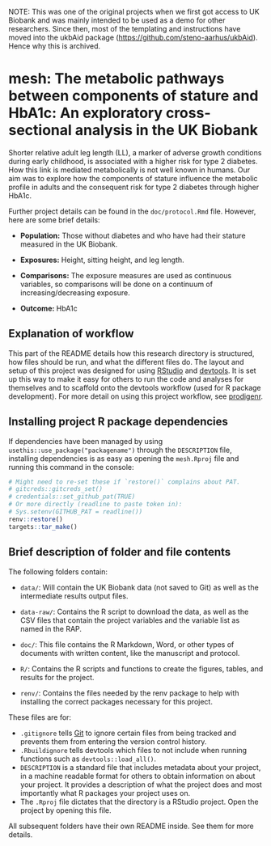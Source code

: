 NOTE: This was one of the original projects when we first got access to UK 
Biobank and was mainly intended to be used as a demo for other researchers.
Since then, most of the templating and instructions have moved into the 
ukbAid package (https://github.com/steno-aarhus/ukbAid). Hence why this
is archived.

# mesh: The metabolic pathways between components of stature and HbA1c: An exploratory cross-sectional analysis in the UK Biobank

<!-- TODO: Add OSF Protocol DOI here.-->

Shorter relative adult leg length (LL), a marker of adverse growth
conditions during early childhood, is associated with a higher risk for
type 2 diabetes. How this link is mediated metabolically is not well
known in humans. Our aim was to explore how the components of stature
influence the metabolic profile in adults and the consequent risk for
type 2 diabetes through higher HbA1c.

Further project details can be found in the `doc/protocol.Rmd` file.
However, here are some brief details:

-   **Population:** Those without diabetes and who have had their
    stature measured in the UK Biobank.

-   **Exposures:** Height, sitting height, and leg length.

-   **Comparisons:** The exposure measures are used as continuous
    variables, so comparisons will be done on a continuum of
    increasing/decreasing exposure.

-   **Outcome:** HbA1c

## Explanation of workflow

This part of the README details how this research directory is
structured, how files should be run, and what the different files do.
The layout and setup of this project was designed for using
[RStudio](https://www.rstudio.com/) and
[devtools](https://github.com/hadley/devtools). It is set up this way to
make it easy for others to run the code and analyses for themselves and
to scaffold onto the devtools workflow (used for R package development).
For more detail on using this project workflow, see
[prodigenr](https://rostools.github.io/prodigenr).

## Installing project R package dependencies

If dependencies have been managed by using
`usethis::use_package("packagename")` through the `DESCRIPTION` file,
installing dependencies is as easy as opening the `mesh.Rproj` file and
running this command in the console:

``` r
# Might need to re-set these if `restore()` complains about PAT.
# gitcreds::gitcreds_set()
# credentials::set_github_pat(TRUE)
# Or more directly (readline to paste token in):
# Sys.setenv(GITHUB_PAT = readline())
renv::restore()
targets::tar_make()
```

## Brief description of folder and file contents

The following folders contain:

-   `data/`: Will contain the UK Biobank data (not saved to Git) as well
    as the intermediate results output files.

-   `data-raw/`: Contains the R script to download the data, as well as
    the CSV files that contain the project variables and the variable
    list as named in the RAP.

-   `doc/`: This file contains the R Markdown, Word, or other types of
    documents with written content, like the manuscript and protocol.

-   `R/`: Contains the R scripts and functions to create the figures,
    tables, and results for the project.

-   `renv/`: Contains the files needed by the renv package to help with
    installing the correct packages necessary for this project.

These files are for:

-   `.gitignore` tells [Git](https://git-scm.com/) to ignore certain
    files from being tracked and prevents them from entering the version
    control history.
-   `.Rbuildignore` tells devtools which files to not include when
    running functions such as `devtools::load_all()`.
-   `DESCRIPTION` is a standard file that includes metadata about your
    project, in a machine readable format for others to obtain
    information on about your project. It provides a description of what
    the project does and most importantly what R packages your project
    uses on.
-   The `.Rproj` file dictates that the directory is a RStudio project.
    Open the project by opening this file.

All subsequent folders have their own README inside. See them for more
details.
